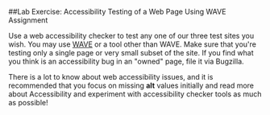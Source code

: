 ##Lab Exercise: Accessibility Testing of a Web Page Using WAVE Assignment

Use a web accessibility checker to test any one of our three test sites you wish. You may use [WAVE](http://wave.webaim.org/) or a tool other than WAVE. Make sure that you're testing only a single page or very small subset of the site. If you find what you think is an accessibility bug in an "owned" page, file it via Bugzilla.

There is a lot to know about web accessibility issues, and it is recommended that you focus on missing **alt** values initially and read more about Accessibility and experiment with accessibility checker tools as much as possible!
